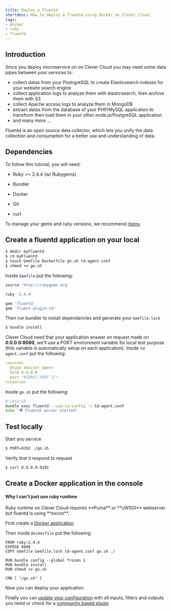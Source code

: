 ```yaml
---
title: Deploy a fluentd
shortdesc: How to deploy a fluentd using Docker on Clever Cloud.
tags:
- docker
- ruby
- fluentd
---
```


## Introduction

Since you deploy microservice on on Clever Cloud you may need some data pipes between your services to :

* collect datas from your PostrgreSQL to create Elasticsearch indexes for your website search engine
* collect application logs to analyze them with elasticsearch, then archive them with S3
* collect Apache access logs to analyze them in MongoDB
* extract datas from the database of your PHP/MySQL application to transform then load them in your other node.js/PostgreSQL application
* and many more ...

Fluentd is an open source data collector, which lets you unify the data collection and consumption for a better use and understanding of data.

## Dependencies

To follow this tutorial, you will need:

* Ruby >= 2.4.4 (w/ Rubygems)

* Bundler

* Docker

* Git

* curl

<div class="alert">
To manage your gems and ruby versions, we recommend <a href="https://github.com/sstephenson/rbenv">rbenv</a>.

## Create a fluentd application on your local

```bash
$ mkdir myFluentd
$ cd myFluentd
$ touch Gemfile Dockerfile go.sh td-agent.conf
$ chmod +x go.sh
```

Inside `Gemfile` put the following:

```ruby
source 'http://rubygems.org'

ruby '2.4.4'

gem 'fluentd'
gem 'fluent-plugin-td'
```

Then run bundler to install dependancies and generate your `Gemfile.lock`

```bash
$ bundle install
```

Clever Cloud need that your application answer on request made on **0.0.0.0:8080**, we'll use a PORT environment variable for local test purpose (this variable is automatically setup on each application).
Inside `td-agent.conf` put the following:

```yaml
<source>
  @type monitor_agent
  bind 0.0.0.0
  port "#{ENV['PORT']}"
</source>
```

Inside `go.sh` put the following:

```bash
#!/bin/sh
bundle exec fluentd --use-v1-config -c td-agent.conf
echo "🌍 Fluentd server started"
```

## Test locally

Start you service

```bash
$ PORT=9292 ./go.sh
```

Verify that it respond to request

```bash
$ curl 0.0.0.0:9292
```

## Create a Docker application in the console

<div class="panel panel-warning">
  <div class="panel-heading">
     <h4>Why I can't just use ruby runtime</h4>
  </div>
  <div class="panel-body">
    Ruby runtime on Clever Cloud requires **Puma** or **uWSGI** webserver but fluentd is using **excon**.
  </div>
</div>

First create a [Docker application](./docker.md)

Then inside `Dockerfile` put the following:

```docker
FROM ruby:2.4.4
EXPOSE 8080
COPY Gemfile Gemfile.lock td-agent.conf go.sh ./

RUN bundle config --global frozen 1
RUN bundle install
RUN chmod +x go.sh

CMD [ "/go.sh" ]
```

Now you can deploy your application.

Finally you can [update your configuration](https://docs.fluentd.org/v1.0/articles/config-file) with all inputs, filters and outputs you need or check for a [community based plugin](https://www.fluentd.org/plugins)
